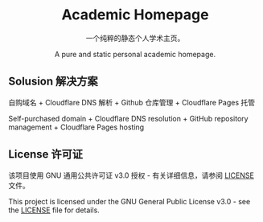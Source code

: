 <h1 align="center">
Academic Homepage
</h1>

<p align="center">一个纯粹的静态个人学术主页。</p>
<p align="center">A pure and static personal academic homepage.</p>

## Solusion 解决方案

自购域名 + Cloudflare DNS 解析 + Github 仓库管理 + Cloudflare Pages 托管

Self-purchased domain + Cloudflare DNS resolution + GitHub repository management + Cloudflare Pages hosting

## License 许可证

该项目使用 GNU 通用公共许可证 v3.0 授权 - 有关详细信息，请参阅 [LICENSE](./LICENSE) 文件。

This project is licensed under the GNU General Public License v3.0 - see the [LICENSE](./LICENSE) file for details.
